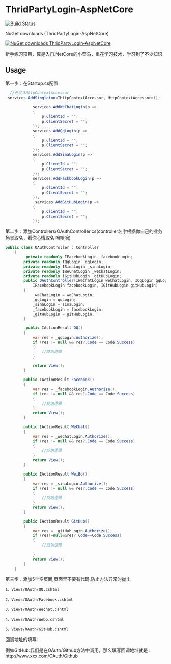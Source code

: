 # ThridPartyLogin-AspNetCore
[![Build Status](https://dev.azure.com/ForeDawn/ThridPartyLogin-AspNetCore/_apis/build/status/PomeloButter.ThridPartyLogin-AspNetCore?branchName=master)](https://dev.azure.com/ForeDawn/ThridPartyLogin-AspNetCore/_build/latest?definitionId=1&branchName=master)


NuGet downloads (ThridPartyLogin-AspNetCore)

[![NuGet downloads ThridPartyLogin-AspNetCore](https://img.shields.io/nuget/dt/ThridPartyLogin-AspNetCore.svg)](https://www.nuget.org/packages/ThridPartyLogin-AspNetCore)


新手练习项目，算是入门.NetCore的小菜鸟，重在学习技术，学习到了不少知识

Usage
------
第一步：在Startup.cs配置

```csharp
  //先注入HttpContextAccessor
 services.AddSingleton<IHttpContextAccessor, HttpContextAccessor>();
 
            services.AddWeChatLogin(p =>
            {
                p.ClientId = "";
                p.ClientSecret = "";
            });
            services.AddQqLogin(p =>
            {
                p.ClientId = "";
                p.ClientSecret = "";
            });
            services.AddSinaLogin(p =>
            {
                p.ClientId = "";
                p.ClientSecret = "";
            });
            services.AddFackbookLogin(p =>
            {
                p.ClientId = "";
                p.ClientSecret = "";
            });
             services.AddGitHubLogin(p =>
            {
                p.ClientId = "";
                p.ClientSecret = "";
            });
```


第二步：添加Controllers/OAuthController.cs(controller名字根据你自己的业务场景取名，看你心情取名 哈哈哈)
```csharp
public class OAuthController : Controller
    {
         private readonly IFacebookLogin _facebookLogin;
        private readonly IQqLogin _qqLogin;
        private readonly ISinaLogin _sinaLogin;
        private readonly IWeChatLogin _weChatLogin;
        private readonly IGitHubLogin _gitHubLogin;
        public OAuthController(IWeChatLogin weChatLogin, IQqLogin qqLogin, ISinaLogin sinaLogin,
            IFacebookLogin facebookLogin, IGitHubLogin gitHubLogin)
        {
            _weChatLogin = weChatLogin;
            _qqLogin = qqLogin;
            _sinaLogin = sinaLogin;
            _facebookLogin = facebookLogin;
            _gitHubLogin = gitHubLogin;
        }

         public IActionResult QQ()
        {
            var res = _qqLogin.Authorize();
            if (res != null && res?.Code == Code.Success)
            {
                //成功逻辑
            }

            return View();
        }

        public IActionResult Facebook()
        {
            var res = _facebookLogin.Authorize();
            if (res != null && res?.Code == Code.Success)
            {
                //成功逻辑
            }
            return View();
        }

        public IActionResult WeChat()
        {
            var res = _weChatLogin.Authorize();
            if (res != null && res?.Code == Code.Success)
            {
                //成功逻辑
            }
            return View();
        }

        public IActionResult WeiBo()
        {
            var res = _sinaLogin.Authorize();
            if (res != null && res?.Code == Code.Success)
            {
                //成功逻辑
            }
            return View();
        }

        public IActionResult GitHub()
        {
            var res = _gitHubLogin.Authorize();
            if (res!=null&&res?.Code==Code.Success)
            {
                //成功逻辑
              
            }           
            return View();
        }
    }
```

第三步：添加5个空页面,页面里不要有代码,防止方法异常时抛出
```
1，Views/OAuth/QQ.cshtml

2，Views/OAuth/Facebook.cshtml

3，Views/OAuth/Wechat.cshtml

4，Views/OAuth/Webo.cshtml

5，Views/OAuth/GitHub.cshtml
```
<p>回调地址的填写:<p>
例如GitHub:我们是在OAuth/Github方法中调用，那么填写回调地址就是：http://www.xxx.com/OAuth/Github
 
